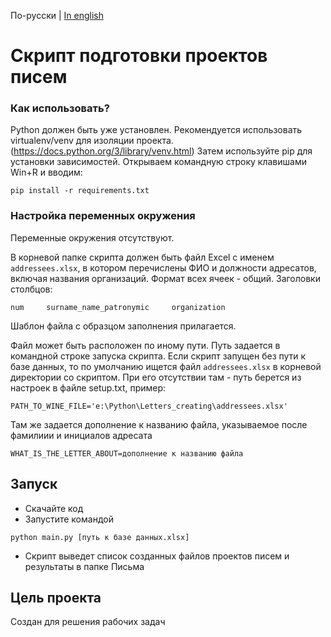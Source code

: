 По-русски | [In english](docs_eng/README.md)
# Скрипт подготовки проектов писем


### Как использовать?
Python должен быть уже установлен.
Рекомендуется использовать virtualenv/venv для изоляции проекта.
(https://docs.python.org/3/library/venv.html)
Затем используйте pip для установки зависимостей.
Открываем командную строку клавишами Win+R и вводим:
```commandline
pip install -r requirements.txt
```


### Настройка переменных окружения
Переменные окружения отсутствуют.

В корневой папке скрипта должен быть файл Excel с именем ``addressees.xlsx``, 
в котором перечислены ФИО и должности адресатов, включая названия организаций.
Формат всех ячеек - общий. Заголовки столбцов:
```
num	    surname_name_patronymic	    organization
```
Шаблон файла с образцом заполнения прилагается.

Файл может быть расположен по иному пути. 
Путь задается в командной строке запуска скрипта. Если скрипт запущен без пути к базе данных, 
то по умолчанию ищется файл ``addressees.xlsx`` в корневой директории со скриптом. 
При его отсутствии там - путь берется из настроек в файле setup.txt, пример:
```
PATH_TO_WINE_FILE='e:\Python\Letters_creating\addressees.xlsx'
```
Там же задается дополнение к названию файла, указываемое после фамилиии и инициалов адресата
```
WHAT_IS_THE_LETTER_ABOUT=дополнение к названию файла
```


## Запуск

- Скачайте код
- Запустите командой 
```commandline
python main.py [путь к базе данных.xlsx]
```
- Скрипт выведет список созданных файлов проектов писем и результаты в папке Письма 


## Цель проекта
Создан для решения рабочих задач
